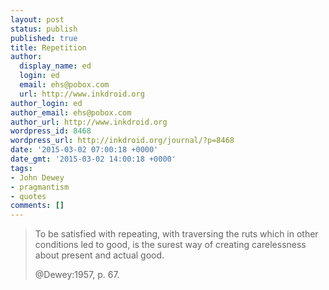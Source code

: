 ```yaml
---
layout: post
status: publish
published: true
title: Repetition
author:
  display_name: ed
  login: ed
  email: ehs@pobox.com
  url: http://www.inkdroid.org
author_login: ed
author_email: ehs@pobox.com
author_url: http://www.inkdroid.org
wordpress_id: 8468
wordpress_url: http://inkdroid.org/journal/?p=8468
date: '2015-03-02 07:00:18 +0000'
date_gmt: '2015-03-02 14:00:18 +0000'
tags:
- John Dewey
- pragmantism
- quotes
comments: []
---
```

<blockquote>
<p>To be satisfied with repeating, with traversing the ruts which in other conditions led to good, is the surest way of creating carelessness about present and actual good.</p>
<p>
@Dewey:1957, p. 67.
</blockquote>
